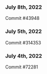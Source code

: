 ### July 8th, 2022

Commit #43948

### July 5th, 2022

Commit #314353


### July 4th, 2022

Commit #72281
